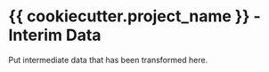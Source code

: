 # {{ cookiecutter.project_name }} - Interim Data
Put intermediate data that has been transformed here.
